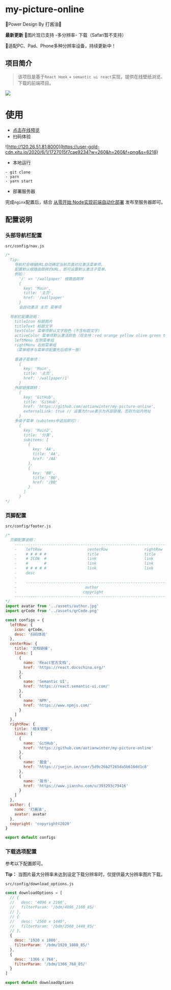# my-picture-online
🎉Power Design By 打酱油🎉

**最新更新**
🎉图片现已支持 -多分辨率- 下载（Safari暂不支持）

🎉适配PC、Pad、Phone多种分辨率设备，持续更新中！

## 项目简介
> 该项目是基于`React Hook` + `semantic ui react`实现，提供在线壁纸浏览、下载的前端项目。

![](https://user-gold-cdn.xitu.io/2020/6/10/1729e518e15fdb0a?w=1130&h=715&f=gif&s=5203096)

# 使用
- [点击在线预览](http://120.26.51.81:8000)
- 扫码体验

![http://120.26.51.81:8000](https://user-gold-cdn.xitu.io/2020/6/1/1727015f7cae9234?w=260&h=260&f=png&s=6218)

- 本地运行
```
- git clone
- yarn
- yarn start
```

- 部署服务器

完成`nginx`配置后，结合 [从零开始 Node实现前端自动化部署](https://juejin.im/post/5e210de76fb9a02fb75d6252)
发布至服务器即可。

## 配置说明
### 头部导航栏配置

`src/config/nav.js`
```js
/*
  Tip:
    导航栏会根据URL自动确定当前页面对应激活菜单项。
    配置默认根路由跳转的URL，即可设置默认激活子菜单。
    例如：
      '/' => '/wallpaper' 根路由跳转
      {
        key: 'Main',
        title: '主页',
        href: '/wallpaper'
      }
      会自动激活 主页 菜单项
      
  导航栏配置说明：
    titleIcon 标题图片
    titleText 标题文字
    textColor 菜单项默认文字颜色（不含标题文字）
    activeColor 菜单项默认激活颜色（现支持：red orange yellow olive green teal blue violet purple pink brown grey black）
    leftMenu 左侧菜单组
    rightMenu 右侧菜单组
    （菜单顺序与菜单项配置先后顺序一致）
    
    普通子菜单项：
      {
        key: 'Main',
        title: '主页',
        href: '/wallpaper/1'
      }
    外部链接跳转：
      {
        key: 'GitHub',
        title: 'GitHub',
        href: 'https://github.com/aotianwinter/my-picture-online',
        externalLink: true // 设置为true表示为外部链接，否则为站内地址
      }
    多级子菜单（subitems中追加即可）：
      {
        key: 'Main2',
        title: '分类',
        subitems: [
          {
            key: 'AA',
            title: 'AA',
            href: '/AA'
          },
          {
            key: 'BB',
            title: 'BB',
            href: '/BB'
          }
        ]
      }
*/
```

### 页脚配置

`src/config/footer.js`
```js
/*
  页脚配置说明：
    ---------------------------------------------------------------------------
    -    leftRow                    centerRow                rightRow         -
    -    # # # # #                  title                    title            -
    -    # ICON  #                  link                     link             -
    -    #       #                  link                     link             -
    -    # # # # #                  link                     link             -
    -    desc                                                                 -
    -                                                                         -
    -    ----------------------------------------------------------------     -                                                                -
    -                              author                                     -
    -                             copyright                                   -
    ---------------------------------------------------------------------------
*/
import avatar from '../assets/author.jpg'
import qrCode from '../assets/qrCode.png'

const configs = {
  leftRow: {
    icon: qrCode,
    desc: '扫码体验'
  },
  centerRow: {
    title: '文档链接',
    links: [
      {
        name: 'React官方文档',
        href: 'https://react.docschina.org/'
      },
      {
        name: 'Semantic UI',
        href: 'https://react.semantic-ui.com/'
      },
      {
        name: 'NPM',
        href: 'https://www.npmjs.com/'
      }
    ]
  },
  rightRow: {
    title: '相关链接',
    links: [
      {
        name: 'GitHub',
        href: 'https://github.com/aotianwinter/my-picture-online'
      },
      {
        name: '掘金',
        href: 'https://juejin.im/user/5d9c26b2f265da5b616dd1c8'
      },
      {
        name: '简书',
        href: 'https://www.jianshu.com/u/393293c79416'
      }
    ]
  },
  author: {
    name: '打酱油',
    avatar: avatar
  },
  copyright: 'copyright©2020'
}

export default configs
```

### 下载选项配置
参考以下配置即可。

**Tip：**
当图片最大分辨率未达到设定下载分辨率时，仅提供最大分辨率图片下载。

`src/config/download_options.js`

```js
const downloadOptions = [
  // {
  //   desc: '4096 x 2160',
  //   filterParam: '/bdm/4096_2160_85/'
  // },
  // {
  //   desc: '2560 x 1440',
  //   filterParam: '/bdm/2560_1440_85/'
  // },
  {
    desc: '1920 x 1080',
    filterParam: '/bdm/1920_1080_85/'
  },
  {
    desc: '1366 x 768',
    filterParam: '/bdm/1366_768_85/'
  }
]

export default downloadOptions
```